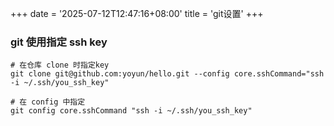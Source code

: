 +++
date = '2025-07-12T12:47:16+08:00'
title = 'git设置'
+++

### git 使用指定 ssh key
```shell
# 在仓库 clone 时指定key
git clone git@github.com:yoyun/hello.git --config core.sshCommand="ssh -i ~/.ssh/you_ssh_key"

# 在 config 中指定
git config core.sshCommand "ssh -i ~/.ssh/you_ssh_key"
```